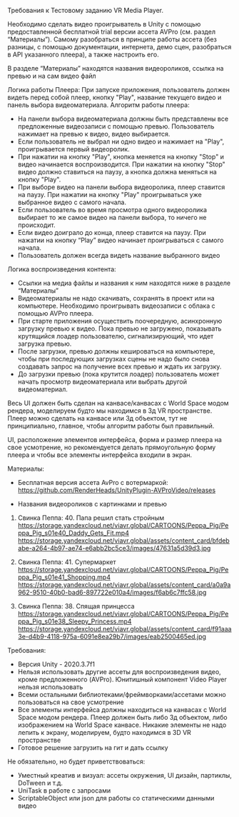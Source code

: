 Требования к Тестовому заданию VR Media Player.

Необходимо сделать видео проигрыватель в Unity с помощью предоставленной бесплатной trial версии ассета AVPro (см. раздел “Материалы”). Самому разобраться в принципе работы ассета (без разницы, с помощью документации, интернета, демо сцен, разобраться в API указанного плеера), а также настроить его. 
 
В разделе “Материалы” находятся названия видеороликов, ссылка на превью и на сам видео файл


Логика работы Плеера:
При запуске приложения, пользователь должен видеть перед собой плеер, кнопку "Play", название текущего видео и панель выбора видеоматериала. Алгоритм работы плеера:
- На панели выбора видеоматериала должны быть представлены все предложенные видеозаписи с помощью превью. Пользователь нажимает на превью к видео, видео выбирается.
- Если пользователь не выбрал ни одно видео и нажимает на "Play", проигрывается первый видеоролик.
- При нажатии на кнопку "Play", кнопка меняется на кнопку "Stop" и видео начинается воспроизводится. При нажатии на кнопку "Stop" видео должно ставиться на паузу, а кнопка должна меняться на кнопку "Play".
- При выборе видео на панели выбора видеоролика, плеер ставится на паузу. При нажатии на кнопку "Play" проигрываться уже выбранное видео с самого начала.
- Если пользователь во время просмотра одного видеоролика выбирает то же самое видео на панели выбора, то ничего не происходит.
- Если видео доиграло до конца, плеер ставится на паузу. При нажатии на кнопку “Play” видео начинает проигрываться с самого начала.
- Пользователь должен всегда видеть название выбранного видео

Логика воспроизведения контента:
- Ссылки на медиа файлы и названия к ним находятся ниже в разделе “Материалы”
- Видеоматериалы не надо скачивать, сохранять в проект или на компьютере. Необходимо проигрывать видеозаписи с облака с помощью AVPro плеера.
- При старте приложения осуществить поочередную, асинхронную загрузку превью к видео. Пока превью не загружено, показывать крутящийся лоадер пользователю, сигнализирующий, что идет загрузка превью.
- После загрузки, превью должны кешироваться на компьютере, чтобы при последующих загрузках сцены не надо было снова создавать запрос на получение всех превью и ждать их загрузку.
- До загрузки превью (пока крутится лоадер) пользователь может начать просмотр видеоматериала или выбрать другой видеоматериал.


Весь UI должен быть сделан на канвасе/канвасах с World Space модом рендера, моделируем будто мы находимся в 3д VR пространстве. Плеер можно сделать на канвасе или 3д объектом, тут не принципиально, главное, чтобы алгоритм работы был правильный.

UI, расположение элементов интерфейса, форма и размер плеера на свое усмотрение, но рекомендуется делать прямоугольную форму плеера и чтобы все элементы интерфейса входили в экран.

Материалы:
- Бесплатная версия ассета AvPro с вотермаркой:
https://github.com/RenderHeads/UnityPlugin-AVProVideo/releases


- Названия видеороликов с картинками и превью
1. Свинка Пеппа: 40. Папа решил стать стройным
https://storage.yandexcloud.net/viavr.global/CARTOONS/Peppa_Pig/Peppa_Pig_s01e40_Daddy_Gets_Fit.mp4
https://storage.yandexcloud.net/viavr.global/assets/content_card/bfdebabe-a264-4b97-ae74-e6abb2bc5ce3/images/47631a5d39d3.jpg

2. Свинка Пеппа: 41. Супермаркет
https://storage.yandexcloud.net/viavr.global/CARTOONS/Peppa_Pig/Peppa_Pig_s01e41_Shopping.mp4
https://storage.yandexcloud.net/viavr.global/assets/content_card/a0a9a962-9510-40b0-bad6-897722e010a4/images/f6ab6c7ffc58.jpg

3. Свинка Пеппа: 38. Спящая принцесса
https://storage.yandexcloud.net/viavr.global/CARTOONS/Peppa_Pig/Peppa_Pig_s01e38_Sleepy_Princess.mp4
https://storage.yandexcloud.net/viavr.global/assets/content_card/f91aaa3e-d4b9-4118-975a-6091e8ea29b7/images/eab2500465ed.jpg


Требования:
- Версия Unity - 2020.3.7f1
- Нельзя использовать другие ассеты для воспроизведения видео, кроме предложенного (AVPro). Юнитишный компонент Video Player нельзя использовать
- Всеми остальными библиотеками/фреймворками/ассетами можно пользоваться на свое усмотрение
- Все элементы интерфейса должны находиться на канвасах с World Space модом рендера. Плеер должен быть либо 3д объектом, либо изображением на World Space канвасе. Никакие элементы не надо лепить к экрану, моделируем, будто находимся в 3D VR пространстве
- Готовое решение загрузить на гит и дать ссылку


Не обязательно, но будет приветствоваться:
- Уместный креатив и визуал: ассеты окружения, UI дизайн, партиклы, DoTween и т.д.
- UniTask в работе с запросами
- ScriptableObject или json для работы со статическими данными видео
